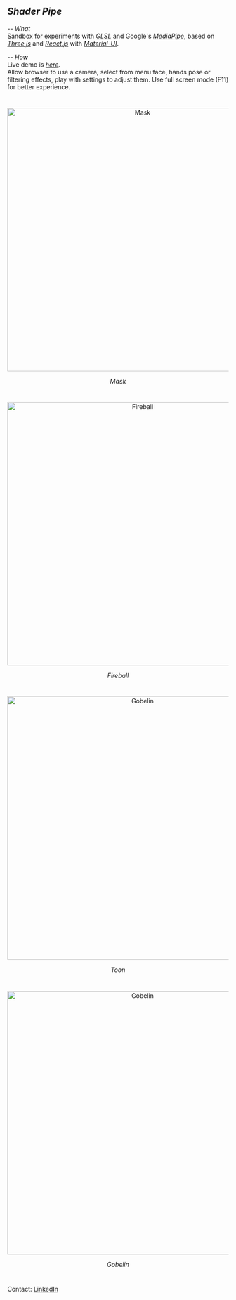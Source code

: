 ## <em>Shader Pipe</em>

<em>-- What</em><br>
Sandbox for experiments with <em>[GLSL](https://www.khronos.org/opengl/wiki/Core_Language_(GLSL))</em> and Google's <em>[MediaPipe](https://mediapipe.dev/)</em>, based on <em>[Three.js](https://threejs.org/)</em> and <em>[React.js](https://reactjs.org/)</em> with <em>[Material-UI](https://material-ui.com/)</em>.

<em>-- How</em><br>
Live demo is <em>[here](https://virtualkiln.ru/).</em><br>
Allow browser to use a camera, select from menu face, hands pose or filtering effects, play with settings to adjust them. Use full screen mode (F11) for better experience.

#
<p align="center" align="left">
  <img src="https://github.com/syanenko/ShaderPipe/assets/6688301/8f98add3-f0f7-4909-8660-632afd36f367" alt="Mask" width="600">
 <p align="center">
   <em>Mask</em>
 </p>
</p>

#
<p align="center" align="left">
  <img src="https://github.com/syanenko/ShaderPipe/assets/6688301/a7974075-2d27-48a3-b0dd-584097d46ba2" alt="Fireball" width="600">
 <p align="center">
   <em>Fireball</em>
 </p> 
</p>

#
<p align="center" align="left">
  <img src="https://github.com/syanenko/ShaderPipe/assets/6688301/eaba6e2f-93bc-49d9-b7bb-2449c40d2d49" alt="Gobelin" width="600">
  <p align="center">
    <em>Toon</em>
  </p> 
</p>

#
<p align="center" align="left">
  <img src="https://github.com/syanenko/ShaderPipe/assets/6688301/3a1c70c0-209a-41a9-9352-494d736e0ba2" alt="Gobelin" width="600">
 <p align="center">
   <em>Gobelin</em>
 </p> 
</p>

#
Contact: [LinkedIn](https://www.linkedin.com/in/sergey-yanenko-57b21a96/)
